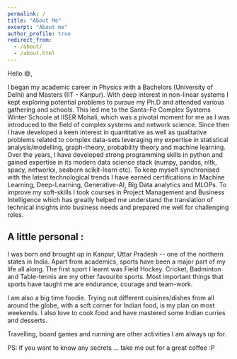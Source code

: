 ```yaml
---
permalink: /
title: "About Me"
excerpt: "About me"
author_profile: true
redirect_from: 
  - /about/
  - /about.html
---
```


Hello :smile:, 

I began my academic career in Physics with a Bachelors (University of Delhi) and Masters (IIT - Kanpur). With deep interest in non-linear systems I kept exploring potential problems to pursue my Ph.D and attended various gathering and schools. This led me to the Santa-Fe Complex Systems Winter Schoole at IISER Mohali, which was a pivotal moment for me as I was introduced to the field of complex systems and network science. 
Since then I have developed a keen interest in quantitative as well as qualitative problems related to complex data-sets leveraging my expertise in statistical analysis/modelling, graph-theory, probability theory and machine learning. Over the years, I have developed strong programming skills in python and gained expertise in its modern data science stack (numpy, pandas, nltk, spacy, networkx, seaborn scikit-learn etc). To keep myself synchronised with the latest technological trends I have earned certifications in Machine Learning, Deep-Learning, Generative-AI, Big Data analytics and MLOPs. To improve my soft-skills I took courses in Project Management and Business Intelligence which has greatly helped me understand the translation of technical insights into business needs and prepared me well for challenging roles. 

## A little personal :

I was born and brought up in Kanpur, Uttar Pradesh -- one of the northern states in India. Apart from academics, sports have been a major part of my life all along. The first sport I learnt was Field Hockey. Cricket, Badminton and Table-tennis are my other favourite sports. Most important things that sports have taught me are endurance, courage and team-work. 

I am also a big time foodie. Trying out different cuisines/dishes from all around the globe, with a soft corner for Indian food, is my plan on most weekends. I also love to cook food and have mastered some Indian curries and desserts. 

Travelling, board games and running are other activities I am always up for. 

PS: If you want to know any secrets ... take me out for a great coffee :P
